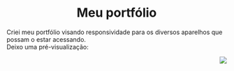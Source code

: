 <h1 align="center">Meu portfólio</h1>

Criei meu portfólio visando responsividade para os diversos aparelhos que possam o estar acessando.
<br>
Deixo uma pré-visualização:

<img align="right" src="https://github.com/Vini6199/portfolio-responsivo/assets/140624273/44570ebd-587f-41b3-a133-78bf6bd73b64"></img>

